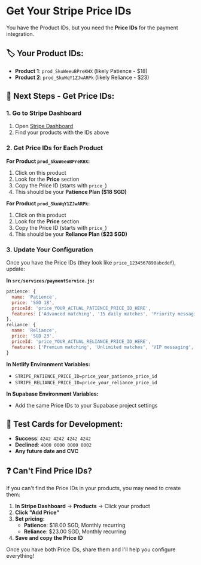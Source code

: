# Get Your Stripe Price IDs

You have the Product IDs, but you need the **Price IDs** for the payment integration.

## 🏷️ **Your Product IDs:**
- **Product 1**: `prod_SkuWeeuBPreKHX` (likely Patience - $18)
- **Product 2**: `prod_SkuWqY1ZJwARPk` (likely Reliance - $23)

## 🎯 **Next Steps - Get Price IDs:**

### 1. **Go to Stripe Dashboard**
1. Open [Stripe Dashboard](https://dashboard.stripe.com/products)
2. Find your products with the IDs above

### 2. **Get Price IDs for Each Product**

**For Product `prod_SkuWeeuBPreKHX`:**
1. Click on this product
2. Look for the **Price** section
3. Copy the Price ID (starts with `price_`)
4. This should be your **Patience Plan ($18 SGD)**

**For Product `prod_SkuWqY1ZJwARPk`:**
1. Click on this product  
2. Look for the **Price** section
3. Copy the Price ID (starts with `price_`)
4. This should be your **Reliance Plan ($23 SGD)**

### 3. **Update Your Configuration**

Once you have the Price IDs (they look like `price_1234567890abcdef`), update:

**In `src/services/paymentService.js`:**
```javascript
patience: {
  name: 'Patience', 
  price: 'SGD 18',
  priceId: 'price_YOUR_ACTUAL_PATIENCE_PRICE_ID_HERE',
  features: ['Advanced matching', '15 daily matches', 'Priority messaging', 'Read receipts']
},
reliance: {
  name: 'Reliance',
  price: 'SGD 23', 
  priceId: 'price_YOUR_ACTUAL_RELIANCE_PRICE_ID_HERE',
  features: ['Premium matching', 'Unlimited matches', 'VIP messaging', 'All filters']
}
```

**In Netlify Environment Variables:**
- `STRIPE_PATIENCE_PRICE_ID=price_your_patience_price_id`
- `STRIPE_RELIANCE_PRICE_ID=price_your_reliance_price_id`

**In Supabase Environment Variables:**
- Add the same Price IDs to your Supabase project settings

## 🧪 **Test Cards for Development:**
- **Success**: `4242 4242 4242 4242`
- **Declined**: `4000 0000 0000 0002`  
- **Any future date and CVC**

## ❓ **Can't Find Price IDs?**

If you can't find the Price IDs in your products, you may need to create them:

1. **In Stripe Dashboard** → **Products** → Click your product
2. **Click "Add Price"**
3. **Set pricing**:
   - **Patience**: $18.00 SGD, Monthly recurring
   - **Reliance**: $23.00 SGD, Monthly recurring
4. **Save and copy the Price ID**

Once you have both Price IDs, share them and I'll help you configure everything!